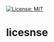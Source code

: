 [![License: MIT](https://img.shields.io/badge/License-MIT-yellow.svg)](https://opensource.org/licenses/MIT)
# licesnse
